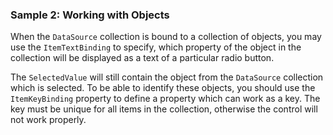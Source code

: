 ### Sample 2: Working with Objects

When the `DataSource` collection is bound to a collection of objects, you may use the `ItemTextBinding` to specify, which property of the object in the collection will be displayed as a text of a particular radio button.

The `SelectedValue` will still contain the object from the `DataSource` collection which is selected. To be able to identify these objects, you should use the `ItemKeyBinding` property to define a property which can work as a key. The key must be unique for all items in the collection, otherwise the control will not work properly.